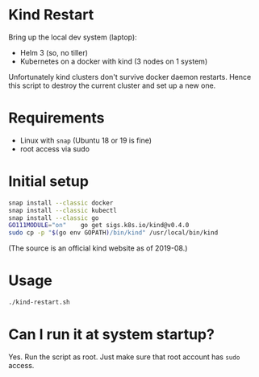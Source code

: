 # Kind Restart

Bring up the local dev system (laptop):
  - Helm 3 (so, no tiller)
  - Kubernetes on a docker with kind (3 nodes on 1 system)

Unfortunately kind clusters don't survive docker daemon restarts. Hence
this script to destroy the current cluster and set up a new one.

# Requirements

  - Linux with `snap` (Ubuntu 18 or 19 is fine)
  - root access via sudo

# Initial setup

```bash
snap install --classic docker
snap install --classic kubectl
snap install --classic go
GO111MODULE="on"    go get sigs.k8s.io/kind@v0.4.0
sudo cp -p "$(go env GOPATH)/bin/kind" /usr/local/bin/kind
```

(The source is an official kind website as of 2019-08.)

# Usage

```bash
./kind-restart.sh
```

# Can I run it at system startup?

Yes. Run the script as root. Just make sure that root account has `sudo` access.

